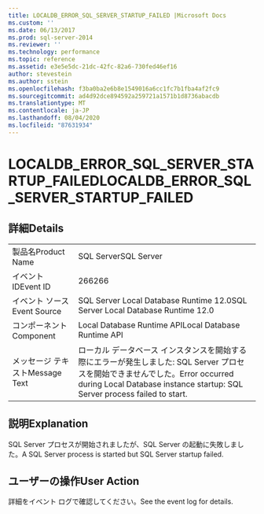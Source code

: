 ```yaml
---
title: LOCALDB_ERROR_SQL_SERVER_STARTUP_FAILED |Microsoft Docs
ms.custom: ''
ms.date: 06/13/2017
ms.prod: sql-server-2014
ms.reviewer: ''
ms.technology: performance
ms.topic: reference
ms.assetid: e3e5e5dc-21dc-42fc-82a6-730fed46ef16
author: stevestein
ms.author: sstein
ms.openlocfilehash: f3ba0ba2e6b8e1549016a6cc1fc7b1fba4af2fc9
ms.sourcegitcommit: ad4d92dce894592a259721a1571b1d8736abacdb
ms.translationtype: MT
ms.contentlocale: ja-JP
ms.lasthandoff: 08/04/2020
ms.locfileid: "87631934"
---
```

# <a name="localdb_error_sql_server_startup_failed"></a><span data-ttu-id="58b93-102">LOCALDB_ERROR_SQL_SERVER_STARTUP_FAILED</span><span class="sxs-lookup"><span data-stu-id="58b93-102">LOCALDB_ERROR_SQL_SERVER_STARTUP_FAILED</span></span>
    
## <a name="details"></a><span data-ttu-id="58b93-103">詳細</span><span class="sxs-lookup"><span data-stu-id="58b93-103">Details</span></span>  
  
|||  
|-|-|  
|<span data-ttu-id="58b93-104">製品名</span><span class="sxs-lookup"><span data-stu-id="58b93-104">Product Name</span></span>|<span data-ttu-id="58b93-105">SQL Server</span><span class="sxs-lookup"><span data-stu-id="58b93-105">SQL Server</span></span>|  
|<span data-ttu-id="58b93-106">イベント ID</span><span class="sxs-lookup"><span data-stu-id="58b93-106">Event ID</span></span>|<span data-ttu-id="58b93-107">266</span><span class="sxs-lookup"><span data-stu-id="58b93-107">266</span></span>|  
|<span data-ttu-id="58b93-108">イベント ソース</span><span class="sxs-lookup"><span data-stu-id="58b93-108">Event Source</span></span>|<span data-ttu-id="58b93-109">SQL Server Local Database Runtime 12.0</span><span class="sxs-lookup"><span data-stu-id="58b93-109">SQL Server Local Database Runtime 12.0</span></span>|  
|<span data-ttu-id="58b93-110">コンポーネント</span><span class="sxs-lookup"><span data-stu-id="58b93-110">Component</span></span>|<span data-ttu-id="58b93-111">Local Database Runtime API</span><span class="sxs-lookup"><span data-stu-id="58b93-111">Local Database Runtime API</span></span>|  
|<span data-ttu-id="58b93-112">メッセージ テキスト</span><span class="sxs-lookup"><span data-stu-id="58b93-112">Message Text</span></span>|<span data-ttu-id="58b93-113">ローカル データベース インスタンスを開始する際にエラーが発生しました: SQL Server プロセスを開始できませんでした。</span><span class="sxs-lookup"><span data-stu-id="58b93-113">Error occurred during Local Database instance startup: SQL Server process failed to start.</span></span>|  
  
## <a name="explanation"></a><span data-ttu-id="58b93-114">説明</span><span class="sxs-lookup"><span data-stu-id="58b93-114">Explanation</span></span>  
 <span data-ttu-id="58b93-115">SQL Server プロセスが開始されましたが、SQL Server の起動に失敗しました。</span><span class="sxs-lookup"><span data-stu-id="58b93-115">A SQL Server process is started but SQL Server startup failed.</span></span>  
  
## <a name="user-action"></a><span data-ttu-id="58b93-116">ユーザーの操作</span><span class="sxs-lookup"><span data-stu-id="58b93-116">User Action</span></span>  
 <span data-ttu-id="58b93-117">詳細をイベント ログで確認してください。</span><span class="sxs-lookup"><span data-stu-id="58b93-117">See the event log for details.</span></span>  
  
  
